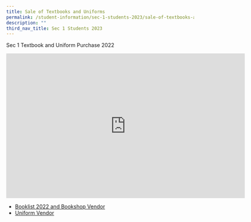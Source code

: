 ```yaml
---
title: Sale of Textbooks and Uniforms
permalink: /student-information/sec-1-students-2023/sale-of-textbooks-and-uniforms/
description: ""
third_nav_title: Sec 1 Students 2023
---
```



<p>Sec 1 Textbook and Uniform Purchase 2022</p>
<p><iframe src="https://docs.google.com/presentation/d/e/2PACX-1vQT1KUdpNP386S6OSNeke6g0eVpcVCI9763Ox09o6NxwS59XDPNO0mom_uddHtjok8JmW-26Ts34YzE/embed?start=false&amp;loop=true&amp;delayms=3000" width="640" height="389" frameborder="0" allowfullscreen="allowfullscreen"></iframe></p>
<ul>
<li><a href="/student-information/booklist-2022-n-bookshop-vendor" target="">Booklist 2022 and Bookshop Vendor</a></li>
<li><a href="/student-information/uniform-vendor" target="">Uniform Vendor</a></li>
</ul>
